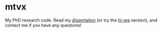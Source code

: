mtvx
====

My PhD research code.  Read my [dissertation](http://www.sci.utah.edu/~roni/research/projects/phd-thesis/choudhury-thesis-small.pdf) (or try the [hi-res](http://www.sci.utah.edu/~roni/research/projects/phd-thesis/choudhury-thesis.pdf) version), and contact me if you have any questions!
